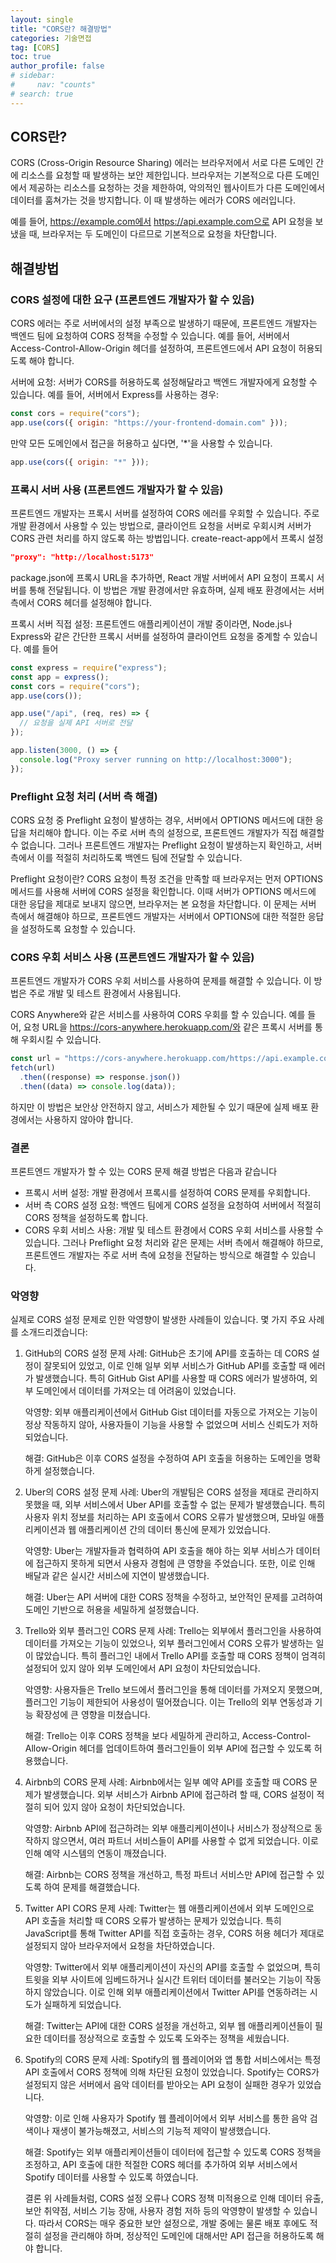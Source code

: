 ```yaml
---
layout: single
title: "CORS란? 해결방법"
categories: 기술면접
tag: [CORS]
toc: true
author_profile: false
# sidebar:
#     nav: "counts"
# search: true
---
```


## CORS란?

CORS (Cross-Origin Resource Sharing) 에러는 브라우저에서 서로 다른 도메인 간에 리소스를 요청할 때 발생하는 보안 제한입니다. 브라우저는 기본적으로 다른 도메인에서 제공하는 리소스를 요청하는 것을 제한하여, 악의적인 웹사이트가 다른 도메인에서 데이터를 훔쳐가는 것을 방지합니다. 이 때 발생하는 에러가 CORS 에러입니다.

예를 들어, https://example.com에서 https://api.example.com으로 API 요청을 보냈을 때, 브라우저는 두 도메인이 다르므로 기본적으로 요청을 차단합니다.

## 해결방법

### CORS 설정에 대한 요구 (프론트엔드 개발자가 할 수 있음)

CORS 에러는 주로 서버에서의 설정 부족으로 발생하기 때문에, 프론트엔드 개발자는 백엔드 팀에 요청하여 CORS 정책을 수정할 수 있습니다.
예를 들어, 서버에서 Access-Control-Allow-Origin 헤더를 설정하여, 프론트엔드에서 API 요청이 허용되도록 해야 합니다.

서버에 요청: 서버가 CORS를 허용하도록 설정해달라고 백엔드 개발자에게 요청할 수 있습니다. 예를 들어, 서버에서 Express를 사용하는 경우:

```js
const cors = require("cors");
app.use(cors({ origin: "https://your-frontend-domain.com" }));
```

만약 모든 도메인에서 접근을 허용하고 싶다면, '\*'을 사용할 수 있습니다.

```js
app.use(cors({ origin: "*" }));
```

### 프록시 서버 사용 (프론트엔드 개발자가 할 수 있음)

프론트엔드 개발자는 프록시 서버를 설정하여 CORS 에러를 우회할 수 있습니다. 주로 개발 환경에서 사용할 수 있는 방법으로, 클라이언트 요청을 서버로 우회시켜 서버가 CORS 관련 처리를 하지 않도록 하는 방법입니다.
create-react-app에서 프록시 설정

```json
"proxy": "http://localhost:5173"
```

package.json에 프록시 URL을 추가하면, React 개발 서버에서 API 요청이 프록시 서버를 통해 전달됩니다. 이 방법은 개발 환경에서만 유효하며, 실제 배포 환경에서는 서버 측에서 CORS 헤더를 설정해야 합니다.

프록시 서버 직접 설정: 프론트엔드 애플리케이션이 개발 중이라면, Node.js나 Express와 같은 간단한 프록시 서버를 설정하여 클라이언트 요청을 중계할 수 있습니다. 예를 들어

```js
const express = require("express");
const app = express();
const cors = require("cors");
app.use(cors());

app.use("/api", (req, res) => {
  // 요청을 실제 API 서버로 전달
});

app.listen(3000, () => {
  console.log("Proxy server running on http://localhost:3000");
});
```

### Preflight 요청 처리 (서버 측 해결)

CORS 요청 중 Preflight 요청이 발생하는 경우, 서버에서 OPTIONS 메서드에 대한 응답을 처리해야 합니다. 이는 주로 서버 측의 설정으로, 프론트엔드 개발자가 직접 해결할 수 없습니다. 그러나 프론트엔드 개발자는 Preflight 요청이 발생하는지 확인하고, 서버 측에서 이를 적절히 처리하도록 백엔드 팀에 전달할 수 있습니다.

Preflight 요청이란? CORS 요청이 특정 조건을 만족할 때 브라우저는 먼저 OPTIONS 메서드를 사용해 서버에 CORS 설정을 확인합니다. 이때 서버가 OPTIONS 메서드에 대한 응답을 제대로 보내지 않으면, 브라우저는 본 요청을 차단합니다. 이 문제는 서버 측에서 해결해야 하므로, 프론트엔드 개발자는 서버에서 OPTIONS에 대한 적절한 응답을 설정하도록 요청할 수 있습니다.

### CORS 우회 서비스 사용 (프론트엔드 개발자가 할 수 있음)

프론트엔드 개발자가 CORS 우회 서비스를 사용하여 문제를 해결할 수 있습니다. 이 방법은 주로 개발 및 테스트 환경에서 사용됩니다.

CORS Anywhere와 같은 서비스를 사용하여 CORS 우회를 할 수 있습니다. 예를 들어, 요청 URL을 https://cors-anywhere.herokuapp.com/와 같은 프록시 서버를 통해 우회시킬 수 있습니다.

```js
const url = "https://cors-anywhere.herokuapp.com/https://api.example.com/data";
fetch(url)
  .then((response) => response.json())
  .then((data) => console.log(data));
```

하지만 이 방법은 보안상 안전하지 않고, 서비스가 제한될 수 있기 때문에 실제 배포 환경에서는 사용하지 않아야 합니다.

### 결론

프론트엔드 개발자가 할 수 있는 CORS 문제 해결 방법은 다음과 같습니다

- 프록시 서버 설정: 개발 환경에서 프록시를 설정하여 CORS 문제를 우회합니다.
- 서버 측 CORS 설정 요청: 백엔드 팀에게 CORS 설정을 요청하여 서버에서 적절히 CORS 정책을 설정하도록 합니다.
- CORS 우회 서비스 사용: 개발 및 테스트 환경에서 CORS 우회 서비스를 사용할 수 있습니다.
  그러나 Preflight 요청 처리와 같은 문제는 서버 측에서 해결해야 하므로, 프론트엔드 개발자는 주로 서버 측에 요청을 전달하는 방식으로 해결할 수 있습니다.

### 악영향

실제로 CORS 설정 문제로 인한 악영향이 발생한 사례들이 있습니다. 몇 가지 주요 사례를 소개드리겠습니다:

1. GitHub의 CORS 설정 문제
   사례: GitHub은 초기에 API를 호출하는 데 CORS 설정이 잘못되어 있었고, 이로 인해 일부 외부 서비스가 GitHub API를 호출할 때 에러가 발생했습니다. 특히 GitHub Gist API를 사용할 때 CORS 에러가 발생하여, 외부 도메인에서 데이터를 가져오는 데 어려움이 있었습니다.

   악영향: 외부 애플리케이션에서 GitHub Gist 데이터를 자동으로 가져오는 기능이 정상 작동하지 않아, 사용자들이 기능을 사용할 수 없었으며 서비스 신뢰도가 저하되었습니다.

   해결: GitHub은 이후 CORS 설정을 수정하여 API 호출을 허용하는 도메인을 명확하게 설정했습니다.

2. Uber의 CORS 설정 문제
   사례: Uber의 개발팀은 CORS 설정을 제대로 관리하지 못했을 때, 외부 서비스에서 Uber API를 호출할 수 없는 문제가 발생했습니다. 특히 사용자 위치 정보를 처리하는 API 호출에서 CORS 오류가 발생했으며, 모바일 애플리케이션과 웹 애플리케이션 간의 데이터 통신에 문제가 있었습니다.

   악영향: Uber는 개발자들과 협력하여 API 호출을 해야 하는 외부 서비스가 데이터에 접근하지 못하게 되면서 사용자 경험에 큰 영향을 주었습니다. 또한, 이로 인해 배달과 같은 실시간 서비스에 지연이 발생했습니다.

   해결: Uber는 API 서버에 대한 CORS 정책을 수정하고, 보안적인 문제를 고려하여 도메인 기반으로 허용을 세밀하게 설정했습니다.

3. Trello와 외부 플러그인 CORS 문제
   사례: Trello는 외부에서 플러그인을 사용하여 데이터를 가져오는 기능이 있었으나, 외부 플러그인에서 CORS 오류가 발생하는 일이 많았습니다. 특히 플러그인 내에서 Trello API를 호출할 때 CORS 정책이 엄격히 설정되어 있지 않아 외부 도메인에서 API 요청이 차단되었습니다.

   악영향: 사용자들은 Trello 보드에서 플러그인을 통해 데이터를 가져오지 못했으며, 플러그인 기능이 제한되어 사용성이 떨어졌습니다. 이는 Trello의 외부 연동성과 기능 확장성에 큰 영향을 미쳤습니다.

   해결: Trello는 이후 CORS 정책을 보다 세밀하게 관리하고, Access-Control-Allow-Origin 헤더를 업데이트하여 플러그인들이 외부 API에 접근할 수 있도록 허용했습니다.

4. Airbnb의 CORS 문제
   사례: Airbnb에서는 일부 예약 API를 호출할 때 CORS 문제가 발생했습니다. 외부 서비스가 Airbnb API에 접근하려 할 때, CORS 설정이 적절히 되어 있지 않아 요청이 차단되었습니다.

   악영향: Airbnb API에 접근하려는 외부 애플리케이션이나 서비스가 정상적으로 동작하지 않으면서, 여러 파트너 서비스들이 API를 사용할 수 없게 되었습니다. 이로 인해 예약 시스템의 연동이 깨졌습니다.

   해결: Airbnb는 CORS 정책을 개선하고, 특정 파트너 서비스만 API에 접근할 수 있도록 하여 문제를 해결했습니다.

5. Twitter API CORS 문제
   사례: Twitter는 웹 애플리케이션에서 외부 도메인으로 API 호출을 처리할 때 CORS 오류가 발생하는 문제가 있었습니다. 특히 JavaScript를 통해 Twitter API를 직접 호출하는 경우, CORS 허용 헤더가 제대로 설정되지 않아 브라우저에서 요청을 차단하였습니다.

   악영향: Twitter에서 외부 애플리케이션이 자신의 API를 호출할 수 없었으며, 특히 트윗을 외부 사이트에 임베드하거나 실시간 트위터 데이터를 불러오는 기능이 작동하지 않았습니다. 이로 인해 외부 애플리케이션에서 Twitter
   API를 연동하려는 시도가 실패하게 되었습니다.

   해결: Twitter는 API에 대한 CORS 설정을 개선하고, 외부 웹 애플리케이션들이 필요한 데이터를 정상적으로 호출할 수 있도록 도와주는 정책을 세웠습니다.

6. Spotify의 CORS 문제
   사례: Spotify의 웹 플레이어와 앱 통합 서비스에서는 특정 API 호출에서 CORS 정책에 의해 차단된 요청이 있었습니다. Spotify는 CORS가 설정되지 않은 서버에서 음악 데이터를 받아오는 API 요청이 실패한 경우가 있었습니다.

   악영향: 이로 인해 사용자가 Spotify 웹 플레이어에서 외부 서비스를 통한 음악 검색이나 재생이 불가능해졌고, 서비스의 기능적 제약이 발생했습니다.

   해결: Spotify는 외부 애플리케이션들이 데이터에 접근할 수 있도록 CORS 정책을 조정하고, API 호출에 대한 적절한 CORS 헤더를 추가하여 외부 서비스에서 Spotify 데이터를 사용할 수 있도록 하였습니다.

   결론
   위 사례들처럼, CORS 설정 오류나 CORS 정책 미적용으로 인해 데이터 유출, 보안 취약점, 서비스 기능 장애, 사용자 경험 저하 등의 악영향이 발생할 수 있습니다. 따라서 CORS는 매우 중요한 보안 설정으로, 개발 중에는 물론 배포 후에도 적절히 설정을 관리해야 하며, 정상적인 도메인에 대해서만 API 접근을 허용하도록 해야 합니다.
